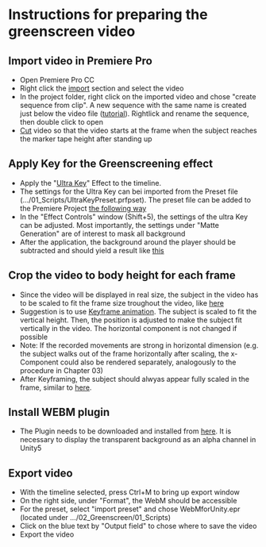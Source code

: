 # Instructions for preparing the greenscreen video

## Import video in Premiere Pro
- Open Premiere Pro CC
- Right click the [import](https://filmora.wondershare.com/adobe-premiere/adobe-premiere-import-export.html) section and select the video  
- In the project folder, right click on the imported video and chose "create sequence from clip". A new sequence with the same name is created just below the video file ([tutorial](https://helpx.adobe.com/ch_de/premiere-pro/how-to/create-edit-sequence.html)). Rightlick and rename the sequence, then double click to open  
- [Cut](https://www.youtube.com/watch?v=YJhJuuPAzvg) video so that the video starts at the frame when the subject reaches the marker tape height after standing up  

## Apply Key for the Greenscreening effect
- Apply the "[Ultra Key](https://www.youtube.com/watch?v=p-sZyzs-fnI)" Effect to the timeline.  
- The settings for the Ultra Key can bei imported from the Preset file (.../01_Scripts/UltraKeyPreset.prfpset). The preset file can be added to the Premiere Project [the following way](https://www.youtube.com/watch?v=cV3XFTiRXt4)  
- In the "Effect Controls" window (Shift+5), the settings of the ultra Key can be adjusted. Most importantly, the settings under "Matte Generation" are of interest to mask all background  
- After the application, the background around the player should be subtracted and should yield a result like [this](https://imgur.com/1xUoAjd)  


## Crop the video to body height for each frame
- Since the video will be displayed in real size, the subject in the video has to be scaled to fit the frame size troughout the video, like [here](https://youtu.be/ze-whcJwS2A)
- Suggestion is to use [Keyframe animation](https://www.youtube.com/watch?v=GR-bEGYi8D4). The subject is scaled to fit the vertical height. Then, the position is adjusted to make the subject fit vertically in the video. The horizontal component is not changed if possible
- Note: If the recorded movements are strong in horizontal dimension (e.g. the subject walks out of the frame horizontally after scaling, the x-Component could also be rendered separately, analogously to the procedure in Chapter 03)
- After Keyframing, the subject should alwyas appear fully scaled in the frame, similar to [here](https://imgur.com/a/e7H2mB3).  

## Install WEBM plugin
- The Plugin needs to be downloaded and installed from [here](https://www.fnordware.com/WebM/). It is necessary to display the transparent background as an alpha channel in Unity5

## Export video
- With the timeline selected, press Ctrl+M to bring up export window
- On the right side, under "Format", the WebM should be accessible
- For the preset, select "import preset" and chose WebMforUnity.epr (located under .../02_Greenscreen/01_Scripts)
- Click on the blue text by "Output field" to chose where to save the video
- Export the video

